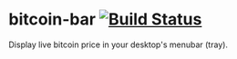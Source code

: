 # bitcoin-bar [![Build Status](https://travis-ci.org/freewil/bitcoin-bar.svg)](https://travis-ci.org/freewil/bitcoin-bar)

Display live bitcoin price in your desktop's menubar (tray).
